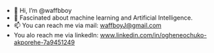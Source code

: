 - 👋 Hi, I’m @waffbboy 
- 👀 Fascinated about machine learning and Artificial Intelligence.
- 📫 You can reach me via mail: waffboyJ@gmail.com
- You alo reach me via linkedln: www.linkedin.com/in/ogheneochuko-akporehe-7a9451249


<!---
waffbboy/waffbboy is a ✨ special ✨ repository because its `README.md` (this file) appears on your GitHub profile.
You can click the Preview link to take a look at your changes.
--->
